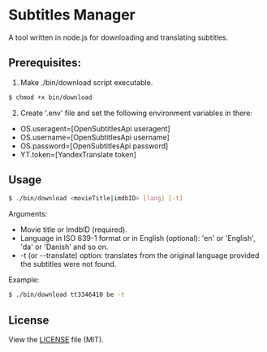 # Subtitles Manager

A tool written in node.js for downloading
and translating subtitles.

## Prerequisites:
1) Make ./bin/download script executable.
```bash
$ chmod +x bin/download
```
2) Create '.env' file and set the following environment
variables in there:
- OS.useragent=[OpenSubtitlesApi useragent]
- OS.username=[OpenSubtitlesApi username]
- OS.password=[OpenSubtitlesApi password]
- YT.token=[YandexTranslate token]

## Usage

```bash
$ ./bin/download <movieTitle|imdbID> [lang] [-t]
```
Arguments:
- Movie title or ImdbID (required).
- Language in ISO 639-1 format or in English (optional):
 'en' or 'English', 'da' or 'Danish' and so on.
- -t (or --translate) option: translates from the original language
  provided the subtitles were not found.

Example:

```bash
$ ./bin/download tt3346410 be -t
```

## License
View the [LICENSE](https://github.com/michaskruzelka/orthographies/blob/master/LICENSE) file
(MIT).